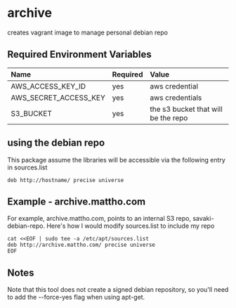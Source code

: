 archive
=======

creates vagrant image to manage personal debian repo

## Required Environment Variables

|Name|Required|Value|
|:---|:-------|:----|
|AWS_ACCESS_KEY_ID|yes|aws credential|
|AWS_SECRET_ACCESS_KEY|yes|aws credentials|
|S3_BUCKET|yes|the s3 bucket that will be the repo|

## using the debian repo

This package assume the libraries will be accessible via the following entry in sources.list

```
deb http://hostname/ precise universe
```

## Example - archive.mattho.com

For example, archive.mattho.com, points to an internal S3 repo, savaki-debian-repo.  Here's how I would modify sources.list to include my repo

```
cat <<EOF | sudo tee -a /etc/apt/sources.list
deb http://archive.mattho.com/ precise universe
EOF
```

## Notes

Note that this tool does not create a signed debian repository, so you'll need to add the --force-yes flag when using apt-get.


